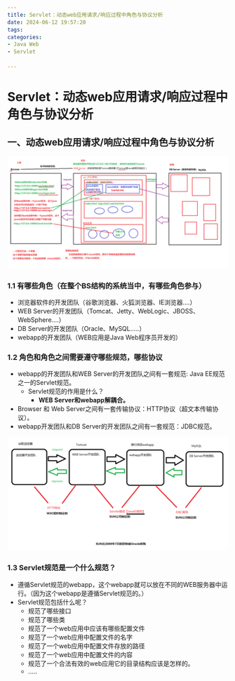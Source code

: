 ```yaml
---
title: Servlet：动态web应用请求/响应过程中角色与协议分析
date: 2024-06-12 19:57:20
tags:
categories:
- Java Web
- Servlet

---
```




# Servlet：动态web应用请求/响应过程中角色与协议分析

## 一、动态web应用请求/响应过程中角色与协议分析

![](../assets/动态web应用请求响应过程中角色与协议分析.png)

### 1.1  有哪些角色（在整个BS结构的系统当中，有哪些角色参与）

- 浏览器软件的开发团队（谷歌浏览器、火狐浏览器、IE浏览器....）
- WEB Server的开发团队（Tomcat、Jetty、WebLogic、JBOSS、WebSphere....）
- DB Server的开发团队（Oracle、MySQL.....）
- webapp的开发团队（WEB应用是Java Web程序员开发的）

### 1.2 角色和角色之间需要遵守哪些规范，哪些协议

- webapp的开发团队和WEB Server的开发团队之间有一套规范: Java EE规范之一的Servlet规范。
    - Servlet规范的作用是什么？
        - **WEB Server和webapp解耦合。**
- Browser  和   Web Server之间有一套传输协议：HTTP协议（超文本传输协议）。
- webapp开发团队和DB Server的开发团队之间有一套规范：JDBC规范。

![](../assets/角色和角色之间需要遵守哪些规范.png)

### 1.3 Servlet规范是一个什么规范？

- 遵循Servlet规范的webapp，这个webapp就可以放在不同的WEB服务器中运行。（因为这个webapp是遵循Servlet规范的。）
- Servlet规范包括什么呢？
    - 规范了哪些接口
    - 规范了哪些类
    - 规范了一个web应用中应该有哪些配置文件
    - 规范了一个web应用中配置文件的名字
    - 规范了一个web应用中配置文件存放的路径
    - 规范了一个web应用中配置文件的内容
    - 规范了一个合法有效的web应用它的目录结构应该是怎样的。
    - .....